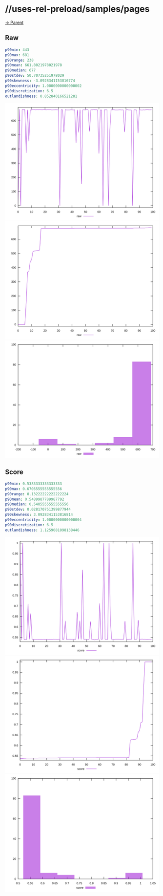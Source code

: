 
# //uses-rel-preload/samples/pages

[→ Parent](../..)


## Raw


```yaml
p90min: 443
p90max: 681
p90range: 238
p90mean: 661.8021978021978
p90median: 677
p90stdev: 50.70735251978029
p90skewness: -3.0928341153816774
p90eccentricity: 1.0000000000000002
p90discretization: 6.5
outlandishness: 0.852840166521281

```

![PLOT: raw-values](./raw/values.svg)![PLOT: raw-sorted](./raw/sorted.svg)![PLOT: raw-histogram](./raw/histogram.svg)
## Score


```yaml
p90min: 0.5383333333333333
p90max: 0.6705555555555556
p90range: 0.13222222222222224
p90mean: 0.5489987789987792
p90median: 0.5405555555555556
p90stdev: 0.028170751399877944
p90skewness: 3.0928341153816814
p90eccentricity: 1.0000000000000004
p90discretization: 6.5
outlandishness: 1.1259081098138446

```

![PLOT: score-values](./score/values.svg)![PLOT: score-sorted](./score/sorted.svg)![PLOT: score-histogram](./score/histogram.svg)